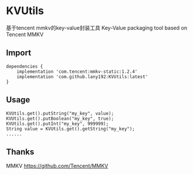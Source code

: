 # KVUtils

基于tencent mmkv的key-value封装工具
Key-Value packaging tool based on Tencent MMKV

## Import

    dependencies {
        implementation 'com.tencent:mmkv-static:1.2.4'
        implementation 'com.github.lany192:KVUtils:latest'
    }

## Usage

    KVUtils.get().putString("my_key", value);
    KVUtils.get().putBoolean("my_key", true);
    KVUtils.get().putInt("my_key", 999999);
    String value = KVUtils.get().getString("my_key");
    ......

## Thanks

MMKV https://github.com/Tencent/MMKV
